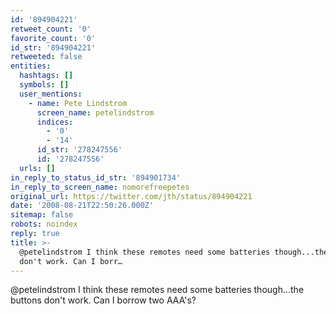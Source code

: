 ```yaml
---
id: '894904221'
retweet_count: '0'
favorite_count: '0'
id_str: '894904221'
retweeted: false
entities:
  hashtags: []
  symbols: []
  user_mentions:
    - name: Pete Lindstrom
      screen_name: petelindstrom
      indices:
        - '0'
        - '14'
      id_str: '278247556'
      id: '278247556'
  urls: []
in_reply_to_status_id_str: '894901734'
in_reply_to_screen_name: nomorefreepetes
original_url: https://twitter.com/jth/status/894904221
date: '2008-08-21T22:50:26.000Z'
sitemap: false
robots: noindex
reply: true
title: >-
  @petelindstrom I think these remotes need some batteries though...the buttons
  don't work. Can I borr…
---
```


@petelindstrom I think these remotes need some batteries though...the buttons don't work. Can I borrow two AAA's?